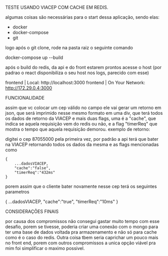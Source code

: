 TESTE USANDO VIACEP COM CACHE EM REDIS.


algumas coisas são necessárias para o start dessa aplicação, sendo elas:

 - docker
 - docker-compose
 - git


 logo após o git clone, rode na pasta raiz o seguinte comando

 docker-compose up --build


após o build do redis, da api e do front estarem prontos acesse o host (por padrao o react disponibiliza o seu host nos logs, parecido com esse)

frontend    |   Local:            http://localhost:3000
frontend    |   On Your Network:  http://172.29.0.4:3000

FUNCIONALIDADE

assim que vc colocar um cep válido no campo ele vai gerar um retorno em json, que será imprimido nesse mesmo formato em uma div,
que terá todos os dados de retorno da VIACEP e mais duas flags, uma é a "cache", que indica se aquela requisição vem do redis ou não,
e a flag "timerReq" que mostra o tempo que aquela requisição demorou. exemplo de retorno:

digitei o cep 87055000 pela primeira vez, por padrão a api terá que bater na VIACEP retornando todos os dados da mesma e as flags mencionadas como
        
        
    {
        ...dadosVIACEP,
        "cache":"false",
        "timerReq":"432ms" 
    }


porem assim que o cliente bater novamente nesse cep terá os seguintes parametros

   {
       ...dadosVIACEP,
       "cache":"true",
       "timerReq":"10ms"
   }


CONSIDERAÇÕES FINAIS

por causa dos compromissos não consegui gastar muito tempo com esse desafio, porem se tivesse, poderia criar uma conexão com o mongo
para ter uma base de dados voltada pra armazenamento e não só para cache como é o caso do redis. Outra coisa tbem seria caprichar um pouco mais
no front end, porem com outros compromissos a unica opção viável pra mim foi simplificar o maximo possivel.